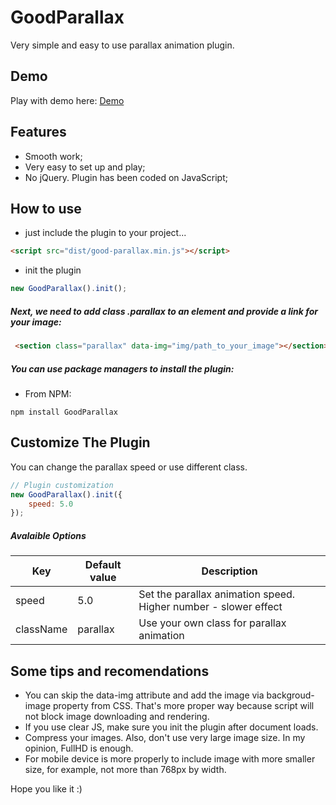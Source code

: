 # GoodParallax
Very simple and easy to use parallax animation plugin.

## Demo
Play with demo here: [Demo](http://svyatik.github.io/GoodParallax/demo)

## Features
- Smooth work;
- Very easy to set up and play;
- No jQuery. Plugin has been coded on JavaScript;

## How to use
- just include the plugin to your project...
```html
<script src="dist/good-parallax.min.js"></script>
```
- init the plugin
```javascript
new GoodParallax().init();
```

##### Next, we need to add class .parallax to an element and provide a link for your image:
```html
 <section class="parallax" data-img="img/path_to_your_image"></section>
```

##### You can use package managers to install the plugin:
- From NPM:
```
npm install GoodParallax
```

## Customize The Plugin
You can change the parallax speed or use different class.
```javascript
// Plugin customization
new GoodParallax().init({
    speed: 5.0
});
```
##### Avalaible Options
|Key         |Default value|Description                                                    |
|------------|-------------|---------------------------------------------------------------|
|speed       |5.0          |Set the parallax animation speed. Higher number - slower effect|
|className   |parallax     |Use your own class for parallax animation                      |

## Some tips and recomendations
- You can skip the data-img attribute and add the image via backgroud-image property from CSS. That's more proper way because script will not block image downloading and rendering.
- If you use clear JS, make sure you init the plugin after document loads.
- Compress your images. Also, don't use very large image size. In my opinion, FullHD is enough.
- For mobile device is more properly to include image with more smaller size, for example, not more than 768px by width.

Hope you like it :)
